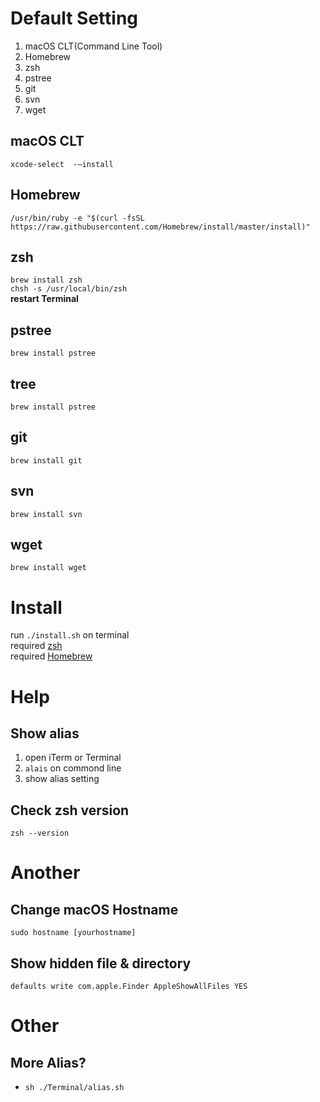 # Default Setting
 1. macOS CLT(Command Line Tool)
 2. Homebrew
 3. zsh
 4. pstree
 5. git
 6. svn
 7. wget

## macOS CLT
```xcode-select  -—install```

## Homebrew
```/usr/bin/ruby -e "$(curl -fsSL https://raw.githubusercontent.com/Homebrew/install/master/install)"```

## zsh
   ```brew install zsh``` <br>
   ```chsh -s /usr/local/bin/zsh ``` <br>
   **restart Terminal**

## pstree
  ```brew install pstree```

## tree
  ```brew install pstree```

## git
  ```brew install git```

## svn
  ```brew install svn```

## wget
 ```brew install wget```

# Install
run `./install.sh` on terminal <br>
required [zsh](https://github.com/dongyeonlee/setting#zsh)<br>
required [Homebrew](https://github.com/dongyeonlee/setting#Homebrew)

# Help
## Show alias
  1. open iTerm or Terminal
  2. `alais` on commond line
  3. show alias setting

## Check zsh version
```zsh --version```

# Another
## Change macOS Hostname
```sudo hostname [yourhostname]```
## Show hidden file & directory
```defaults write com.apple.Finder AppleShowAllFiles YES```

# Other
## More Alias?
  - `sh ./Terminal/alias.sh`
